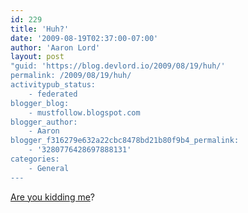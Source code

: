 ```yaml
---
id: 229
title: 'Huh?'
date: '2009-08-19T02:37:00-07:00'
author: 'Aaron Lord'
layout: post
"guid: 'https://blog.devlord.io/2009/08/19/huh/'
permalink: /2009/08/19/huh/
activitypub_status:
    - federated
blogger_blog:
    - mustfollow.blogspot.com
blogger_author:
    - Aaron
blogger_f316279e632a22cbc8478bd21b80f9b4_permalink:
    - '3280776428697888131'
categories:
    - General
---
```


<a href="http://kimriddlebarger.squarespace.com/the-latest-post/2009/8/18/swell.html">Are you kidding me</a>?<div class="blogger-post-footer"></div>